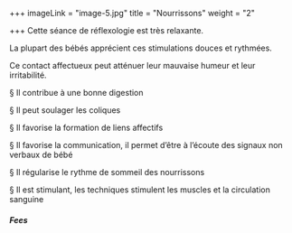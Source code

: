 +++
imageLink = "image-5.jpg"
title = "Nourrissons"
weight = "2"

+++
Cette séance de réflexologie est très relaxante.

La plupart des bébés apprécient ces stimulations douces et rythmées.

Ce contact affectueux peut atténuer leur mauvaise humeur et leur irritabilité.

§ Il contribue à une bonne digestion

§ Il peut soulager les coliques

§ Il favorise la formation de liens affectifs

§ Il favorise la communication, il permet d’être à l’écoute des signaux non verbaux de bébé

§ Il régularise le rythme de sommeil des nourrissons

§ Il est stimulant, les techniques stimulent les muscles et la circulation sanguine

##### Fees
